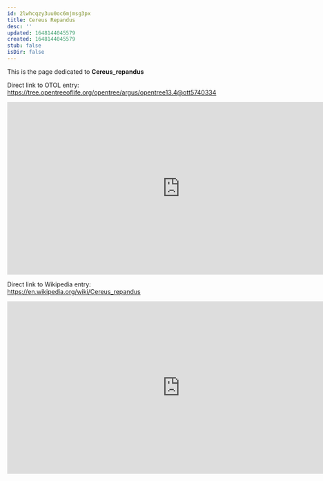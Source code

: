 ```yaml
---
id: 2lwhcqzy3uu0oc6mjmsg3px
title: Cereus Repandus
desc: ''
updated: 1648144045579
created: 1648144045579
stub: false
isDir: false
---
```

This is the page dedicated to **Cereus_repandus**


Direct link to OTOL entry: https://tree.opentreeoflife.org/opentree/argus/opentree13.4@ott5740334



<html>
    <body>
    <iframe src="https://tree.opentreeoflife.org/opentree/argus/opentree13.4@ott5740334"
    width="800" height="400" frameborder="0" allowfullscreen> </iframe>
    </body>
</html>
    


Direct link to Wikipedia entry: https://en.wikipedia.org/wiki/Cereus_repandus



<html>
    <body>
    <iframe src="https://en.wikipedia.org/wiki/Cereus_repandus"
    width="800" height="400" frameborder="0" allowfullscreen> </iframe>
    </body>
</html>
    
